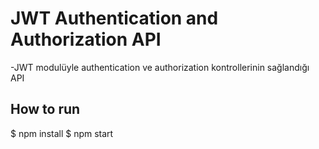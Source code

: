# JWT Authentication and Authorization API

-JWT modulüyle authentication ve authorization kontrollerinin sağlandığı API

## How to run
$ npm install
$ npm start  

